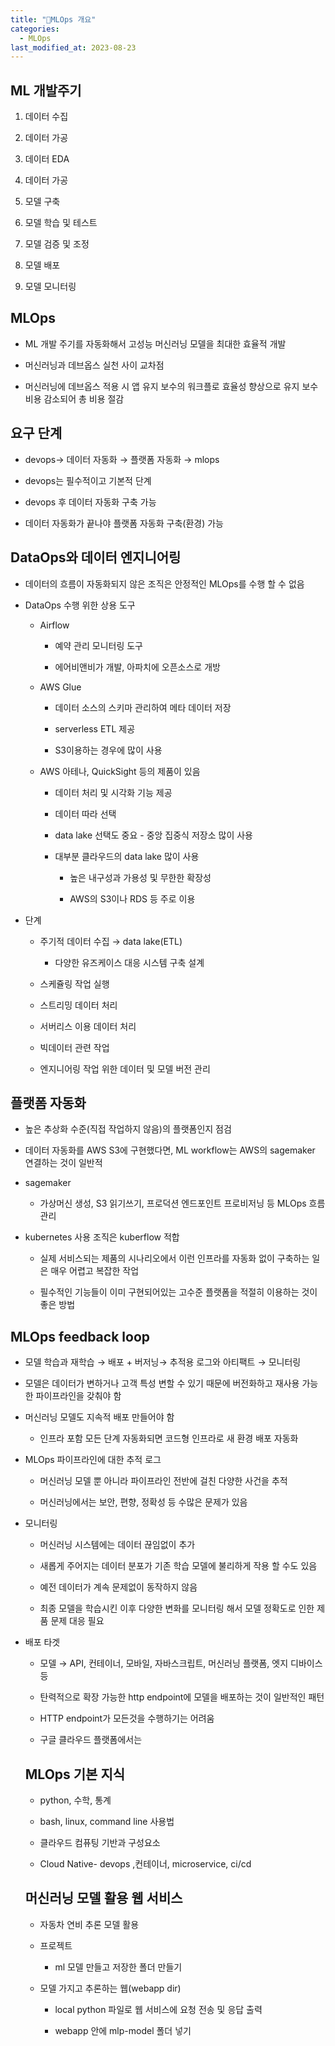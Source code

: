 ```yaml
---
title: "MLOps 개요"
categories:
  - MLOps
last_modified_at: 2023-08-23
---
```


ML 개발주기
-------

1.  데이터 수집

2.  데이터 가공

3.  데이터 EDA

4.  데이터 가공

5.  모델 구축

6.  모델 학습 및 테스트

7.  모델 검증 및 조정

8.  모델 배포

9.  모델 모니터링

MLOps
-----

*   ML 개발 주기를 자동화해서 고성능 머신러닝 모델을 최대한 효율적 개발

*   머신러닝과 데브옵스 실천 사이 교차점

*   머신러닝에 데브옵스 적용 시 앱 유지 보수의 워크플로 효율성 향상으로 유지 보수 비용 감소되어 총 비용 절감

요구 단계
-----

*   devops→ 데이터 자동화 → 플랫폼 자동화 → mlops

*   devops는 필수적이고 기본적 단계

*   devops 후 데이터 자동화 구축 가능

*   데이터 자동화가 끝나야 플랫폼 자동화 구축(환경) 가능

DataOps와 데이터 엔지니어링
------------------

*   데이터의 흐름이 자동화되지 않은 조직은 안정적인 MLOps를 수행 할 수 없음

*   DataOps 수행 위한 상용 도구
    
    *   Airflow
        
        *   예약 관리 모니터링 도구
        
        *   에어비앤비가 개발, 아파치에 오픈소스로 개방
    
    *   AWS Glue
        
        *   데이터 소스의 스키마 관리하여 메타 데이터 저장
        
        *   serverless ETL 제공
        
        *   S3이용하는 경우에 많이 사용
    
    *   AWS 아테나, QuickSight 등의 제품이 있음
        
        *   데이터 처리 및 시각화 기능 제공
        
        *   데이터 따라 선택
        
        *   data lake 선택도 중요 - 중앙 집중식 저장소 많이 사용
        
        *   대부분 클라우드의 data lake 많이 사용
            
            *   높은 내구성과 가용성 및 무한한 확장성
            
            *   AWS의 S3이나 RDS 등 주로 이용

*   단계
    
    *   주기적 데이터 수집 → data lake(ETL)
        *   다양한 유즈케이스 대응 시스템 구축 설계
    
    *   스케쥴링 작업 실행
    
    *   스트리밍 데이터 처리
    
    *   서버리스 이용 데이터 처리
    
    *   빅데이터 관련 작업
    
    *   엔지니어링 작업 위한 데이터 및 모델 버전 관리

플랫폼 자동화
-------

*   높은 추상화 수준(직접 작업하지 않음)의 플랫폼인지 점검

*   데이터 자동화를 AWS S3에 구현했다면, ML workflow는 AWS의 sagemaker 연결하는 것이 일반적

*   sagemaker
    *   가상머신 생성, S3 읽기쓰기, 프로덕션 엔드포인트 프로비저닝 등 MLOps 흐름 관리

*   kubernetes 사용 조직은 kuberflow 적합
    
    *   실제 서비스되는 제품의 시나리오에서 이런 인프라를 자동화 없이 구축하는 일은 매우 어렵고 복잡한 작업
    
    *   필수적인 기능들이 이미 구현되어있는 고수준 플랫폼을 적절히 이용하는 것이 좋은 방법

MLOps feedback loop
-------------------

*   모델 학습과 재학습 → 배포 + 버저닝→ 추적용 로그와 아티팩트 → 모니터링

*   모델은 데이터가 변하거나 고객 특성 변할 수 있기 때문에 버전화하고 재사용 가능한 파이프라인을 갖춰야 함

*   머신러닝 모델도 지속적 배포 만들어야 함
    *   인프라 포함 모든 단계 자동화되면 코드형 인프라로 새 환경 배포 자동화

*   MLOps 파이프라인에 대한 추적 로그
    
    *   머신러닝 모델 뿐 아니라 파이프라인 전반에 걸친 다양한 사건을 추적
    
    *   머신러닝에서는 보안, 편향, 정확성 등 수많은 문제가 있음

*   모니터링
    
    *   머신러닝 시스템에는 데이터 끊임없이 추가
    
    *   새롭게 주어지는 데이터 분포가 기존 학습 모델에 불리하게 작용 할 수도 있음
    
    *   예전 데이터가 계속 문제없이 동작하지 않음
    
    *   최종 모델을 학습시킨 이후 다양한 변화를 모니터링 해서 모델 정확도로 인한 제품 문제 대응 필요

*   배포 타겟
    
    *   모델 → API, 컨테이너, 모바일, 자바스크립트, 머신러닝 플랫폼, 엣지 디바이스 등
    
    *   탄력적으로 확장 가능한 http endpoint에 모델을 배포하는 것이 일반적인 패턴
    
    *   HTTP endpoint가 모든것을 수행하기는 어려움
    
    *   구글 클라우드 플랫폼에서는
    
    MLOps 기본 지식
    -----------
    
    *   python, 수학, 통계
    
    *   bash, linux, command line 사용법
    
    *   클라우드 컴퓨팅 기반과 구성요소
    
    *   Cloud Native- devops ,컨테이너, microservice, ci/cd
    
    머신러닝 모델 활용 웹 서비스
    ----------------
    
    *   자동차 연비 추론 모델 활용
    
    *   프로젝트
        *   ml 모델 만들고 저장한 폴더 만들기
    
    *   모델 가지고 추론하는 웹(webapp dir)
        
        *   local python 파일로 웹 서비스에 요청 전송 및 응답 출력
        
        *   webapp 안에 mlp-model 폴더 넣기
